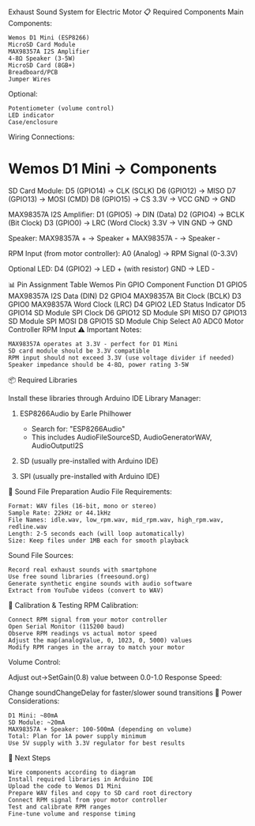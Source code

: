 Exhaust Sound System for Electric Motor
📋 Required Components
Main Components:

    Wemos D1 Mini (ESP8266)
    MicroSD Card Module
    MAX98357A I2S Amplifier
    4-8Ω Speaker (3-5W)
    MicroSD Card (8GB+)
    Breadboard/PCB
    Jumper Wires

Optional:

    Potentiometer (volume control)
    LED indicator
    Case/enclosure


Wiring Connections:

Wemos D1 Mini    →    Components
=====================================

SD Card Module:
D5 (GPIO14)      →    CLK (SCLK)
D6 (GPIO12)      →    MISO
D7 (GPIO13)      →    MOSI (CMD)
D8 (GPIO15)      →    CS
3.3V             →    VCC
GND              →    GND

MAX98357A I2S Amplifier:
D1 (GPIO5)       →    DIN (Data)
D2 (GPIO4)       →    BCLK (Bit Clock)
D3 (GPIO0)       →    LRC (Word Clock)
3.3V             →    VIN
GND              →    GND

Speaker:
MAX98357A +      →    Speaker +
MAX98357A -      →    Speaker -

RPM Input (from motor controller):
A0 (Analog)      →    RPM Signal (0-3.3V)

Optional LED:
D4 (GPIO2)       →    LED + (with resistor)
GND              →    LED -
                

📊 Pin Assignment Table
Wemos Pin 	GPIO 	Component 	Function
D1	GPIO5	MAX98357A	I2S Data (DIN)
D2	GPIO4	MAX98357A	Bit Clock (BCLK)
D3	GPIO0	MAX98357A	Word Clock (LRC)
D4	GPIO2	LED	Status Indicator
D5	GPIO14	SD Module	SPI Clock
D6	GPIO12	SD Module	SPI MISO
D7	GPIO13	SD Module	SPI MOSI
D8	GPIO15	SD Module	Chip Select
A0	ADC0	Motor Controller	RPM Input
⚠️ Important Notes:

    MAX98357A operates at 3.3V - perfect for D1 Mini
    SD card module should be 3.3V compatible
    RPM input should not exceed 3.3V (use voltage divider if needed)
    Speaker impedance should be 4-8Ω, power rating 3-5W

📦 Required Libraries

Install these libraries through Arduino IDE Library Manager:


1. ESP8266Audio by Earle Philhower
   - Search for: "ESP8266Audio"
   - This includes AudioFileSourceSD, AudioGeneratorWAV, AudioOutputI2S

2. SD (usually pre-installed with Arduino IDE)

3. SPI (usually pre-installed with Arduino IDE)
            

🎵 Sound File Preparation
Audio File Requirements:

    Format: WAV files (16-bit, mono or stereo)
    Sample Rate: 22kHz or 44.1kHz
    File Names: idle.wav, low_rpm.wav, mid_rpm.wav, high_rpm.wav, redline.wav
    Length: 2-5 seconds each (will loop automatically)
    Size: Keep files under 1MB each for smooth playback

Sound File Sources:

    Record real exhaust sounds with smartphone
    Use free sound libraries (freesound.org)
    Generate synthetic engine sounds with audio software
    Extract from YouTube videos (convert to WAV)

🔧 Calibration & Testing
RPM Calibration:

    Connect RPM signal from your motor controller
    Open Serial Monitor (115200 baud)
    Observe RPM readings vs actual motor speed
    Adjust the map(analogValue, 0, 1023, 0, 5000) values
    Modify RPM ranges in the array to match your motor

Volume Control:

Adjust out->SetGain(0.8) value between 0.0-1.0
Response Speed:

Change soundChangeDelay for faster/slower sound transitions
🔋 Power Considerations:

    D1 Mini: ~80mA
    SD Module: ~20mA
    MAX98357A + Speaker: 100-500mA (depending on volume)
    Total: Plan for 1A power supply minimum
    Use 5V supply with 3.3V regulator for best results

🎯 Next Steps

    Wire components according to diagram
    Install required libraries in Arduino IDE
    Upload the code to Wemos D1 Mini
    Prepare WAV files and copy to SD card root directory
    Connect RPM signal from your motor controller
    Test and calibrate RPM ranges
    Fine-tune volume and response timing

